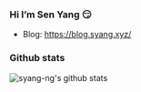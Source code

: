 ### Hi I’m Sen Yang 😏

- Blog: https://blog.syang.xyz/

### Github stats

![syang-ng's github stats](https://github-readme-stats.vercel.app/api?username=syang-ng&count_private=true&show_icons=true)

